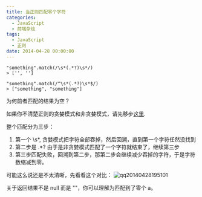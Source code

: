 ```yaml
---
title: 当正则匹配零个字符
categories:
  - JavaScript
  - 前端杂烩
tags:
  - JavaScript
  - 正则
date: 2014-04-28 00:00:00
---
```



    "something".match(/\s*(.*?)\s*/)
    > ['', '']
    
    "something".match(/^\s*(.*?)\s*$/)
    > ["something", "something"]
    
为何前者匹配的结果为空？

如果你不清楚正则的贪婪模式和非贪婪模式，请先移步[这里](http://www.cnblogs.com/hustskyking/p/how-regular-expressions-work.html#p-2.2).

整个匹配分为三步：

1. 第一个 \s*, 贪婪模式把字符全部吞掉，然后回溯，直到第一个字符任然没找到
2. 第二步是 .*? 由于是非贪婪模式匹配了一个字符就结束了，继续第三步
3. 第三步匹配失败，回溯到第二步，那第二步会继续减少吞掉的字符，于是字符数缩减到零。

可能这么说还是不太清晰，先看看这个对比：
![qq20140428195101](/blogimgs/2014/04/28/7e6c1076-cecb-11e3-823e-640e1b53ca00.jpg)<!--<source src="//cloud.githubusercontent.com/assets/2698003/2816541/7e6c1076-cecb-11e3-823e-640e1b53ca00.jpg">-->

关于返回结果不是 null 而是 ""，你可以理解为匹配到了零个 a。

